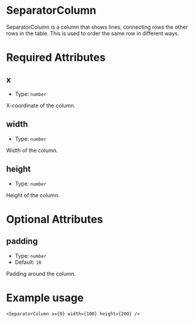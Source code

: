 # SeparatorColumn

SeparatorColumn is a column that shows lines, connecting rows the other rows in the table. This is used to order the same row in different ways.

# Required Attributes

## x

- Type: `number`

X-coordinate of the column.

## width

- Type: `number`

Width of the column.

## height

- Type: `number`

Height of the column.

# Optional Attributes

## padding

- Type: `number`
- Default: `10`

Padding around the column.

# Example usage

```svelte
<SeparatorColumn x={0} width={100} height={200} />
```
